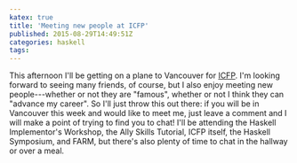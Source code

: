 ```yaml
---
katex: true
title: 'Meeting new people at ICFP'
published: 2015-08-29T14:49:51Z
categories: haskell
tags: 
---
```


This afternoon I'll be getting on a plane to Vancouver for <a href="http://icfpconference.org/icfp2015/">ICFP</a>.  I'm looking forward to seeing many friends, of course, but I also enjoy meeting new people---whether or not they are "famous", whether or not I think they can "advance my career".  So I'll just throw this out there: if you will be in Vancouver this week and would like to meet me, just leave a comment and I will make a point of trying to find you to chat!  I'll be attending the Haskell Implementor's Workshop, the Ally Skills Tutorial, ICFP itself, the Haskell Symposium, and FARM, but there's also plenty of time to chat in the hallway or over a meal.

